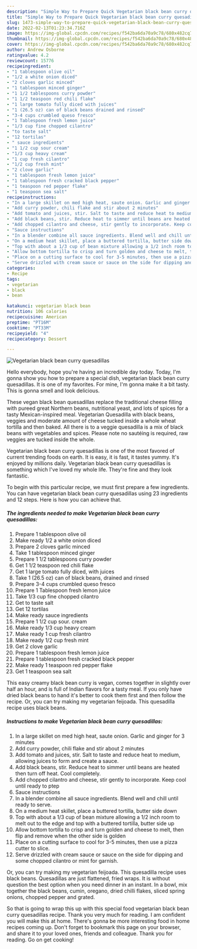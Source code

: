 ```yaml
---
description: "Simple Way to Prepare Quick Vegetarian black bean curry quesadillas"
title: "Simple Way to Prepare Quick Vegetarian black bean curry quesadillas"
slug: 1473-simple-way-to-prepare-quick-vegetarian-black-bean-curry-quesadillas
date: 2022-02-13T01:23:34.716Z
image: https://img-global.cpcdn.com/recipes/f542ba6da70a9c78/680x482cq70/vegetarian-black-bean-curry-quesadillas-recipe-main-photo.jpg
thumbnail: https://img-global.cpcdn.com/recipes/f542ba6da70a9c78/680x482cq70/vegetarian-black-bean-curry-quesadillas-recipe-main-photo.jpg
cover: https://img-global.cpcdn.com/recipes/f542ba6da70a9c78/680x482cq70/vegetarian-black-bean-curry-quesadillas-recipe-main-photo.jpg
author: Andrew Osborne
ratingvalue: 4.2
reviewcount: 15776
recipeingredient:
- "1 tablespoon olive oil"
- "1/2 a white onion diced"
- "2 cloves garlic minced"
- "1 tablespoon minced ginger"
- "1 1/2 tablespoons curry powder"
- "1 1/2 teaspoon red chili flake"
- "1 large tomato fully diced with juices"
- "1 (26.5 oz) can of black beans drained and rinsed"
- "3-4 cups crumbled queso fresco"
- "1 Tablespoon fresh lemon juice"
- "1/3 cup fine chopped cilantro"
- "to taste salt"
- "12 tortilas"
- " sauce ingredients"
- "1 1/2 cup sour cream"
- "1/3 cup heavy cream"
- "1 cup fresh cilantro"
- "1/2 cup fresh mint"
- "2 clove garlic"
- "1 tablespoon fresh lemon juice"
- "1 tablespoon fresh cracked black pepper"
- "1 teaspoon red pepper flake"
- "1 teaspoon sea salt"
recipeinstructions:
- "In a large skillet on med high heat, saute onion. Garlic and ginger for 3 minutes"
- "Add curry powder, chili flake and stir about 2 minutes"
- "Add tomato and juices, stir. Salt to taste and reduce heat to medium, allowing juices to form and create a sauce."
- "Add black beans, stir. Reduce heat to simmer until beans are heated then turn off heat. Cool completely."
- "Add chopped cilantro and cheese, stir gently to incorporate. Keep cool until ready to ptep"
- "Sauce instructions"
- "In a blender combine all sauce ingredients. Blend well and chill until ready to serve."
- "On a medium heat skillet, place a buttered tortilla, butter side down"
- "Top with about a 1/3 cup of bean mixture allowing a 1/2 inch room to melt out to the edge and top with a buttered tortilla, butter side up"
- "Allow bottom tortilla to crisp and turn golden and cheese to melt, then flip and remove when the other side is golden"
- "Place on a cutting surface to cool for 3-5 minutes, then use a pizza cutter to slice."
- "Serve drizzled with cream sauce or sauce on the side for dipping and some chopped cilantro or mint for garnish."
categories:
- Recipe
tags:
- vegetarian
- black
- bean

katakunci: vegetarian black bean 
nutrition: 106 calories
recipecuisine: American
preptime: "PT16M"
cooktime: "PT33M"
recipeyield: "4"
recipecategory: Dessert

---
```



![Vegetarian black bean curry quesadillas](https://img-global.cpcdn.com/recipes/f542ba6da70a9c78/680x482cq70/vegetarian-black-bean-curry-quesadillas-recipe-main-photo.jpg)

Hello everybody, hope you're having an incredible day today. Today, I'm gonna show you how to prepare a special dish, vegetarian black bean curry quesadillas. It is one of my favorites. For mine, I'm gonna make it a bit tasty. This is gonna smell and look delicious.

These vegan black bean quesadillas replace the traditional cheese filling with pureed great Northern beans, nutritional yeast, and lots of spices for a tasty Mexican-inspired meal. Vegetarian Quesadilla with black beans, veggies and moderate amount of cheese tucked inside a whole wheat tortilla and then baked. All there is to a veggie quesadilla is a mix of black beans with vegetables and spices. Please note no sautéing is required, raw veggies are tucked inside the whole.

Vegetarian black bean curry quesadillas is one of the most favored of current trending foods on earth. It is easy, it is fast, it tastes yummy. It's enjoyed by millions daily. Vegetarian black bean curry quesadillas is something which I've loved my whole life. They're fine and they look fantastic.


To begin with this particular recipe, we must first prepare a few ingredients. You can have vegetarian black bean curry quesadillas using 23 ingredients and 12 steps. Here is how you can achieve that.

<!--inarticleads1-->

##### The ingredients needed to make Vegetarian black bean curry quesadillas:

1. Prepare 1 tablespoon olive oil
1. Make ready 1/2 a white onion diced
1. Prepare 2 cloves garlic minced
1. Take 1 tablespoon minced ginger
1. Prepare 1 1/2 tablespoons curry powder
1. Get 1 1/2 teaspoon red chili flake
1. Get 1 large tomato fully diced, with juices
1. Take 1 (26.5 oz) can of black beans, drained and rinsed
1. Prepare 3-4 cups crumbled queso fresco
1. Prepare 1 Tablespoon fresh lemon juice
1. Take 1/3 cup fine chopped cilantro
1. Get to taste salt
1. Get 12 tortilas
1. Make ready  sauce ingredients
1. Prepare 1 1/2 cup sour. cream
1. Make ready 1/3 cup heavy cream
1. Make ready 1 cup fresh cilantro
1. Make ready 1/2 cup fresh mint
1. Get 2 clove garlic
1. Prepare 1 tablespoon fresh lemon juice
1. Prepare 1 tablespoon fresh cracked black pepper
1. Make ready 1 teaspoon red pepper flake
1. Get 1 teaspoon sea salt


This easy creamy black bean curry is vegan, comes together in slightly over half an hour, and is full of Indian flavors for a tasty meal. If you only have dried black beans to hand it&#39;s better to cook them first and then follow the recipe. Or, you can try making my vegetarian feijoada. This quesadilla recipe uses black beans. 

<!--inarticleads2-->

##### Instructions to make Vegetarian black bean curry quesadillas:

1. In a large skillet on med high heat, saute onion. Garlic and ginger for 3 minutes
1. Add curry powder, chili flake and stir about 2 minutes
1. Add tomato and juices, stir. Salt to taste and reduce heat to medium, allowing juices to form and create a sauce.
1. Add black beans, stir. Reduce heat to simmer until beans are heated then turn off heat. Cool completely.
1. Add chopped cilantro and cheese, stir gently to incorporate. Keep cool until ready to ptep
1. Sauce instructions
1. In a blender combine all sauce ingredients. Blend well and chill until ready to serve.
1. On a medium heat skillet, place a buttered tortilla, butter side down
1. Top with about a 1/3 cup of bean mixture allowing a 1/2 inch room to melt out to the edge and top with a buttered tortilla, butter side up
1. Allow bottom tortilla to crisp and turn golden and cheese to melt, then flip and remove when the other side is golden
1. Place on a cutting surface to cool for 3-5 minutes, then use a pizza cutter to slice.
1. Serve drizzled with cream sauce or sauce on the side for dipping and some chopped cilantro or mint for garnish.


Or, you can try making my vegetarian feijoada. This quesadilla recipe uses black beans. Quesadillas are just flattened, fried wraps. It is without question the best option when you need dinner in an instant. In a bowl, mix together the black beans, cumin, oregano, dried chilli flakes, sliced spring onions, chopped pepper and grated. 

So that is going to wrap this up with this special food vegetarian black bean curry quesadillas recipe. Thank you very much for reading. I am confident you will make this at home. There's gonna be more interesting food in home recipes coming up. Don't forget to bookmark this page on your browser, and share it to your loved ones, friends and colleague. Thank you for reading. Go on get cooking!
